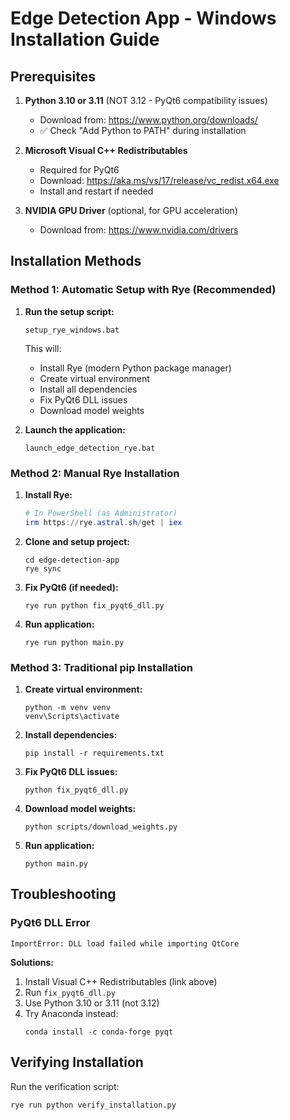 <!-- SPDX-FileCopyrightText: 2025 The Despair Authors -->
<!-- SPDX-License-Identifier: MIT -->
# Edge Detection App - Windows Installation Guide

## Prerequisites

1. **Python 3.10 or 3.11** (NOT 3.12 - PyQt6 compatibility issues)
   - Download from: https://www.python.org/downloads/
   - ✅ Check "Add Python to PATH" during installation

2. **Microsoft Visual C++ Redistributables**
   - Required for PyQt6
   - Download: https://aka.ms/vs/17/release/vc_redist.x64.exe
   - Install and restart if needed

3. **NVIDIA GPU Driver** (optional, for GPU acceleration)
   - Download from: https://www.nvidia.com/drivers

## Installation Methods

### Method 1: Automatic Setup with Rye (Recommended)

1. **Run the setup script:**
   ```batch
   setup_rye_windows.bat
   ```
   This will:
   - Install Rye (modern Python package manager)
   - Create virtual environment
   - Install all dependencies
   - Fix PyQt6 DLL issues
   - Download model weights

2. **Launch the application:**
   ```batch
   launch_edge_detection_rye.bat
   ```

### Method 2: Manual Rye Installation

1. **Install Rye:**
   ```powershell
   # In PowerShell (as Administrator)
   irm https://rye.astral.sh/get | iex
   ```

2. **Clone and setup project:**
   ```batch
   cd edge-detection-app
   rye sync
   ```

3. **Fix PyQt6 (if needed):**
   ```batch
   rye run python fix_pyqt6_dll.py
   ```

4. **Run application:**
   ```batch
   rye run python main.py
   ```

### Method 3: Traditional pip Installation

1. **Create virtual environment:**
   ```batch
   python -m venv venv
   venv\Scripts\activate
   ```

2. **Install dependencies:**
   ```batch
   pip install -r requirements.txt
   ```

3. **Fix PyQt6 DLL issues:**
   ```batch
   python fix_pyqt6_dll.py
   ```

4. **Download model weights:**
   ```batch
   python scripts/download_weights.py
   ```

5. **Run application:**
   ```batch
   python main.py
   ```

## Troubleshooting

### PyQt6 DLL Error
```plaintext
ImportError: DLL load failed while importing QtCore
```

**Solutions:**
1. Install Visual C++ Redistributables (link above)
2. Run `fix_pyqt6_dll.py`
3. Use Python 3.10 or 3.11 (not 3.12)
4. Try Anaconda instead:
   ```batch
   conda install -c conda-forge pyqt
   ```

## Verifying Installation

Run the verification script:
```batch
rye run python verify_installation.py
```
